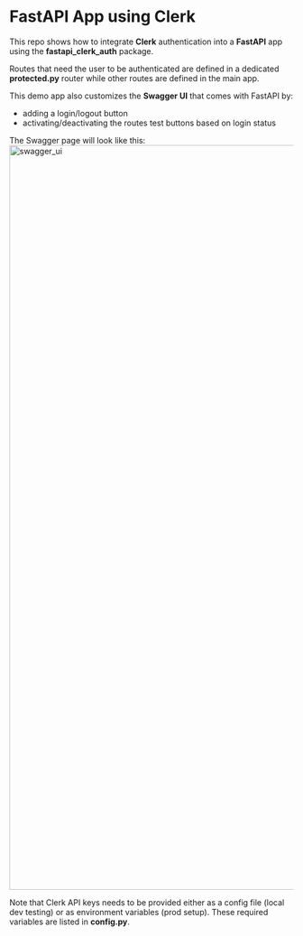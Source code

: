# FastAPI App using Clerk

This repo shows how to integrate **Clerk** authentication into a **FastAPI** app using the **fastapi_clerk_auth** package.

Routes that need the user to be authenticated are defined in a dedicated **protected.py** router while other routes are defined in the main app.

This demo app also customizes the **Swagger UI** that comes with FastAPI by:
- adding a login/logout button
- activating/deactivating the routes test buttons based on login status

The Swagger page will look like this:
<img width="1320" alt="swagger_ui" src="https://github.com/user-attachments/assets/6605df1b-49c6-4351-902e-53c46693a12b" />

Note that Clerk API keys needs to be provided either as a config file (local dev testing) or as environment variables (prod setup).
These required variables are listed in **config.py**.
